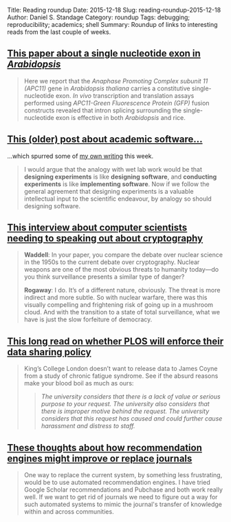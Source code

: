 Title: Reading roundup
Date: 2015-12-18
Slug: reading-roundup-2015-12-18
Author: Daniel S. Standage
Category: roundup
Tags: debugging; reproducibility; academics; shell
Summary: Roundup of links to interesting reads from the last couple of weeks.

## [This paper about a single nucleotide exon in *Arabidopsis*](http://www.nature.com/articles/srep18087)

> Here we report that the *Anaphase Promoting Complex subunit 11 (APC11)* gene in *Arabidopsis thaliana* carries a constitutive single-nucleotide exon.
> *In vivo* transcription and translation assays performed using *APC11-Green Fluorescence Protein (GFP)* fusion constructs revealed that intron splicing surrounding the single-nucleotide exon is effective in both *Arabidopsis* and rice.

## [This (older) post about academic software...](http://phdops.kblin.org/software-dev-intellectual-contribution.html)

...which spurred some of [my own writing](https://standage.github.io/misconceptions-about-research-software.html) this week.

> I would argue that the analogy with wet lab work would be that **designing experiments** is like **designing software**, and **conducting experiments** is like **implementing software**.
> Now if we follow the general agreement that designing experiments is a valuable intellectual input to the scientific endeavour, by analogy so should designing software.

## [This interview about computer scientists needing to speaking out about cryptography](http://www.theatlantic.com/technology/archive/2015/12/the-moral-failure-of-computer-science/420012/)

> **Waddell**: In your paper, you compare the debate over nuclear science in the 1950s to the current debate over cryptography.
> Nuclear weapons are one of the most obvious threats to humanity today—do you think surveillance presents a similar type of danger?
>
> **Rogaway**: I do. It’s of a different nature, obviously.
> The threat is more indirect and more subtle.
> So with nuclear warfare, there was this visually compelling and frightening risk of going up in a mushroom cloud.
> And with the transition to a state of total surveillance, what we have is just the slow forfeiture of democracy.

## [This long read on whether PLOS will enforce their data sharing policy](https://jcoynester.wordpress.com/2015/12/13/why-i-dont-know-how-plos-will-respond-to-authors-refusal-to-release-data)

> King’s College London doesn’t want to release data to James Coyne from a study of chronic fatigue syndrome.
> See if the absurd reasons make your blood boil as much as ours:
>> *The university considers that there is a lack of value or serious purpose to your request.
>> The university also considers that there is improper motive behind the request.
>> The university considers that this request has caused and could further cause harassment and distress to staff.*

## [These thoughts about how recommendation engines might improve or replace journals](http://www.evocellnet.com/2015/12/replace-journals-with-recommendation.html)

> One way to replace the current system, by something less frustrating, would be to use automated recommendation engines.
> I have tried Google Scholar recommendations and Pubchase and both work really well.
> If we want to get rid of journals we need to figure out a way for such automated systems to mimic the journal's transfer of knowledge within and across communities.
